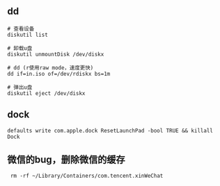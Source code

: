 ## dd

```shell
# 查看设备
diskutil list

# 卸载u盘
diskutil unmountDisk /dev/diskx

# dd (r使用raw mode，速度更快)
dd if=in.iso of=/dev/rdiskx bs=1m

# 弹出u盘
diskutil eject /dev/diskx
```

## dock

```shell
defaults write com.apple.dock ResetLaunchPad -bool TRUE && killall Dock
```

## 微信的bug，删除微信的缓存

```
 rm -rf ~/Library/Containers/com.tencent.xinWeChat
```
